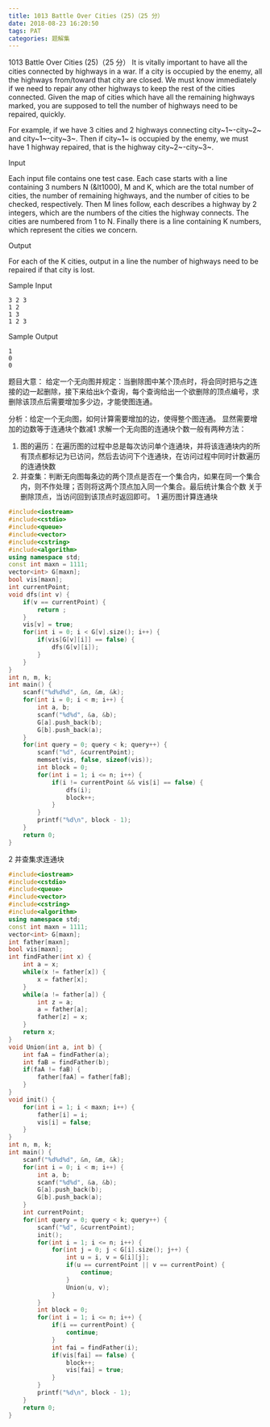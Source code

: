 ```yaml
---
title: 1013 Battle Over Cities (25)（25 分）
date: 2018-08-23 16:20:50
tags: PAT
categories: 题解集
---
```


1013 Battle Over Cities (25)（25 分）
It is vitally important to have all the cities connected by highways in a war. If a city is occupied by the enemy, all the highways from/toward that city are closed. We must know immediately if we need to repair any other highways to keep the rest of the cities connected. Given the map of cities which have all the remaining highways marked, you are supposed to tell the number of highways need to be repaired, quickly.

For example, if we have 3 cities and 2 highways connecting city~1~-city~2~ and city~1~-city~3~. Then if city~1~ is occupied by the enemy, we must have 1 highway repaired, that is the highway city~2~-city~3~.

Input

Each input file contains one test case. Each case starts with a line containing 3 numbers N (&lt1000), M and K, which are the total number of cities, the number of remaining highways, and the number of cities to be checked, respectively. Then M lines follow, each describes a highway by 2 integers, which are the numbers of the cities the highway connects. The cities are numbered from 1 to N. Finally there is a line containing K numbers, which represent the cities we concern.

Output

For each of the K cities, output in a line the number of highways need to be repaired if that city is lost.

Sample Input
```
3 2 3
1 2
1 3
1 2 3
```
Sample Output
```
1
0
0
```


题目大意：
给定一个无向图并规定：当删除图中某个顶点时，将会同时把与之连接的边一起删除，接下来给出k个查询，每个查询给出一个欲删除的顶点编号，求删除该顶点后需要增加多少边，才能使图连通。

分析：给定一个无向图，如何计算需要增加的边，使得整个图连通。
显然需要增加的边数等于连通块个数减1
求解一个无向图的连通块个数一般有两种方法：
1. 图的遍历：在遍历图的过程中总是每次访问单个连通块，并将该连通块内的所有顶点都标记为已访问，然后去访问下个连通块，在访问过程中同时计数遍历的连通快数
2. 并查集：判断无向图每条边的两个顶点是否在一个集合内，如果在同一个集合内，则不作处理；否则将这两个顶点加入同一个集合。最后统计集合个数
关于删除顶点，当访问回到该顶点时返回即可。
1 遍历图计算连通块
```cpp
#include<iostream>
#include<cstdio>
#include<queue>
#include<vector>
#include<cstring>
#include<algorithm>
using namespace std;
const int maxn = 1111;
vector<int> G[maxn];
bool vis[maxn];
int currentPoint;
void dfs(int v) {
    if(v == currentPoint) {
        return ;
    }
    vis[v] = true;
    for(int i = 0; i < G[v].size(); i++) {
        if(vis[G[v][i]] == false) {
            dfs(G[v][i]);
        }
    }
}
int n, m, k;
int main() {
    scanf("%d%d%d", &n, &m, &k);
    for(int i = 0; i < m; i++) {
        int a, b;
        scanf("%d%d", &a, &b);
        G[a].push_back(b);
        G[b].push_back(a);
    }
    for(int query = 0; query < k; query++) {
        scanf("%d", &currentPoint);
        memset(vis, false, sizeof(vis));
        int block = 0;
        for(int i = 1; i <= n; i++) {
            if(i != currentPoint && vis[i] == false) {
                dfs(i);
                block++;
            }
        }
        printf("%d\n", block - 1);
    }
    return 0;
}

```

2 并查集求连通块

```cpp
#include<iostream>
#include<cstdio>
#include<queue>
#include<vector>
#include<cstring>
#include<algorithm>
using namespace std;
const int maxn = 1111;
vector<int> G[maxn];
int father[maxn];
bool vis[maxn];
int findFather(int x) {
    int a = x;
    while(x != father[x]) {
        x = father[x];
    }
    while(a != father[a]) {
        int z = a;
        a = father[a];
        father[z] = x;
    }
    return x;
}
void Union(int a, int b) {
    int faA = findFather(a);
    int faB = findFather(b);
    if(faA != faB) {
        father[faA] = father[faB];
    }
}
void init() {
    for(int i = 1; i < maxn; i++) {
        father[i] = i;
        vis[i] = false;
    }
}
int n, m, k;
int main() {
    scanf("%d%d%d", &n, &m, &k);
    for(int i = 0; i < m; i++) {
        int a, b;
        scanf("%d%d", &a, &b);
        G[a].push_back(b);
        G[b].push_back(a);
    }
    int currentPoint;
    for(int query = 0; query < k; query++) {
        scanf("%d", &currentPoint);
        init();
        for(int i = 1; i <= n; i++) {
            for(int j = 0; j < G[i].size(); j++) {
                int u = i, v = G[i][j];
                if(u == currentPoint || v == currentPoint) {
                    continue;
                }
                Union(u, v);
            }
        }
        int block = 0;
        for(int i = 1; i <= n; i++) {
            if(i == currentPoint) {
                continue;
            }
            int fai = findFather(i);
            if(vis[fai] == false) {
                block++;
                vis[fai] = true;
            }
        }
        printf("%d\n", block - 1);
    }
    return 0;
}

```
